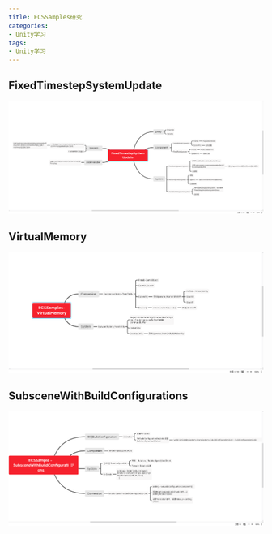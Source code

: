 ```yaml
---
title: ECSSamples研究
categories:
- Unity学习
tags: 
- Unity学习
---
```


## FixedTimestepSystemUpdate 

![FixedTimestepSystemUpdate结构分析](/img/1606017767279.png)


## VirtualMemory

![VirtualMemory结构分析](/img/1606017719921.png)



## SubsceneWithBuildConfigurations
![SubsceneWithBuildConfigurations结构分析](img/1606017848540.png)